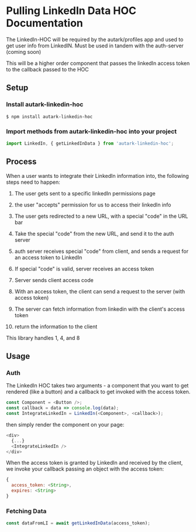 # Pulling LinkedIn Data HOC Documentation

The LinkedIn-HOC will be required by the autark/profiles app and used to get user info from LinkedIN. Must be used in tandem with the auth-server (coming soon)

This will be a higher order component that passes the linkedIn access token to the callback passed to the HOC

## Setup

### Install autark-linkedin-hoc

```
$ npm install autark-linkedin-hoc
```

### Import methods from autark-linkedin-hoc into your project

```js
import LinkedIn, { getLinkedInData } from 'autark-linkedin-hoc';
```

## Process

When a user wants to integrate their LinkedIn information into, the following steps need to happen:

1. The user gets sent to a specific linkedIn permissions page
2. the user "accepts" permission for us to access their linkedIn info
3. The user gets redirected to a new URL, with a special "code" in the URL bar
4. Take the special "code" from the new URL, and send it to the auth server
5. auth server receives special "code" from client, and sends a request for an access token to LinkedIn
6. If special "code" is valid, server receives an access token
7. Server sends client access code

8. With an access token, the client can send a request to the server (with access token)
9. The server can fetch information from linkedin with the client's access token
10. return the information to the client

This library handles 1, 4, and 8

## Usage

### Auth

The LinkedIn HOC takes two arguments - a component that you want to get rendered (like a button) and a callback to get invoked with the access token.

```js
const Component = <Button />;
const callback = data => console.log(data);
const IntegrateLinkedIn = LinkedIn(<Component>, <callback>);
```

then simply render the component on your page:

```js
<div>
  {...}
  <IntegrateLinkedIn />
</div>
```

When the access token is granted by LinkedIn and received by the client, we invoke your callback passing an object with the access token:

```js
{
  access_token: <String>,
  expires: <String>
}
```

### Fetching Data

```js
const dataFromLI = await getLinkedInData(access_token);
```
